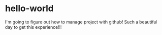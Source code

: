 # hello-world
I'm going to figure out how to manage project with github!
Such a beautiful day to get this experience!!!
